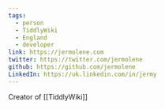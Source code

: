 ```yaml
---
tags:
  - person
  - TiddlyWiki
  - England
  - developer
link: https://jermolene.com
twitter: https://twitter.com/jermolene
github: https://github.com/jermolene
LinkedIn: https://uk.linkedin.com/in/jermy
---
```

Creator of [[TiddlyWiki]]